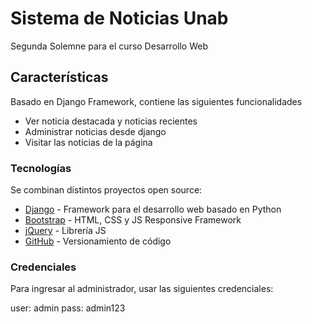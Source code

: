 # Sistema de Noticias Unab

Segunda Solemne para el curso Desarrollo Web 

##  Características

Basado en Django Framework, contiene las siguientes funcionalidades

  - Ver noticia destacada y noticias recientes
  - Administrar noticias desde django
  - Visitar las noticias de la página


### Tecnologías

Se combinan distintos proyectos open source:

* [Django](https://www.djangoproject.com/) - Framework para el desarrollo web basado en Python
* [Bootstrap](http://getbootstrap.com/) - HTML, CSS y JS Responsive Framework
* [jQuery](http://jquery.com) - Librería JS
* [GitHub](https://github.com) - Versionamiento de código

### Credenciales

Para ingresar al administrador, usar las siguientes credenciales:

user: admin
pass: admin123
